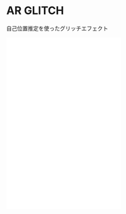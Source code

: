 # AR GLITCH

自己位置推定を使ったグリッチエフェクト

<div class="video">
<iframe src="//player.vimeo.com/video/314956692" frameborder="0" webkitAllowFullScreen mozallowfullscreen allowFullScreen></iframe>
</div>

<div class="video">
<iframe src="//player.vimeo.com/video/298317892" frameborder="0" webkitAllowFullScreen mozallowfullscreen allowFullScreen></iframe>
</div>

<div class="video">
<iframe src="//player.vimeo.com/video/298317892" frameborder="0" webkitAllowFullScreen mozallowfullscreen allowFullScreen></iframe>
</div>

